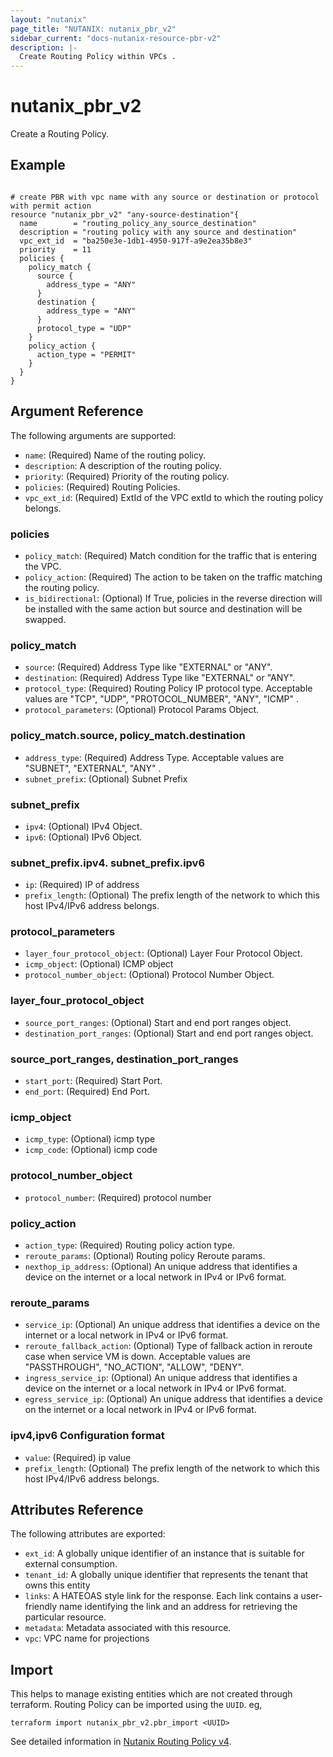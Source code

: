 ```yaml
---
layout: "nutanix"
page_title: "NUTANIX: nutanix_pbr_v2"
sidebar_current: "docs-nutanix-resource-pbr-v2"
description: |-
  Create Routing Policy within VPCs .
---
```


# nutanix_pbr_v2

Create a Routing Policy.


## Example

```hcl

# create PBR with vpc name with any source or destination or protocol with permit action
resource "nutanix_pbr_v2" "any-source-destination"{
  name        = "routing_policy_any_source_destination"
  description = "routing policy with any source and destination"
  vpc_ext_id  = "ba250e3e-1db1-4950-917f-a9e2ea35b8e3"
  priority    = 11
  policies {
    policy_match {
      source {
        address_type = "ANY"
      }
      destination {
        address_type = "ANY"
      }
      protocol_type = "UDP"
    }
    policy_action {
      action_type = "PERMIT"
    }
  }
}
```

## Argument Reference

The following arguments are supported:

* `name`: (Required) Name of the routing policy.
* `description`: A description of the routing policy.
* `priority`: (Required) Priority of the routing policy.
* `policies`: (Required) Routing Policies.
* `vpc_ext_id`: (Required) ExtId of the VPC extId to which the routing policy belongs.


### policies

* `policy_match`: (Required) Match condition for the traffic that is entering the VPC.
* `policy_action`: (Required) The action to be taken on the traffic matching the routing policy.
* `is_bidirectional`: (Optional) If True, policies in the reverse direction will be installed with the same action but source and destination will be swapped.


### policy_match
* `source`: (Required) Address Type like "EXTERNAL" or "ANY".
* `destination`: (Required) Address Type like "EXTERNAL" or "ANY".
* `protocol_type`: (Required) Routing Policy IP protocol type. Acceptable values are "TCP", "UDP", "PROTOCOL_NUMBER", "ANY", "ICMP" .
* `protocol_parameters`: (Optional) Protocol Params Object.

### policy_match.source, policy_match.destination
* `address_type`: (Required) Address Type. Acceptable values are "SUBNET", "EXTERNAL", "ANY" .
* `subnet_prefix`: (Optional) Subnet Prefix

### subnet_prefix
* `ipv4`: (Optional) IPv4 Object.
* `ipv6`: (Optional) IPv6 Object.

### subnet_prefix.ipv4. subnet_prefix.ipv6
* `ip`: (Required) IP of address
* `prefix_length`: (Optional) The prefix length of the network to which this host IPv4/IPv6 address belongs.


### protocol_parameters
* `layer_four_protocol_object`: (Optional) Layer Four Protocol Object.
* `icmp_object`: (Optional) ICMP object
* `protocol_number_object`: (Optional) Protocol Number Object.

### layer_four_protocol_object
* `source_port_ranges`: (Optional) Start and end port ranges object.
* `destination_port_ranges`: (Optional) Start and end port ranges object.

### source_port_ranges, destination_port_ranges
* `start_port`: (Required) Start Port.
* `end_port`: (Required) End Port.


### icmp_object
* `icmp_type`: (Optional) icmp type
* `icmp_code`: (Optional) icmp code

### protocol_number_object
* `protocol_number`: (Required) protocol number


### policy_action
* `action_type`: (Required) Routing policy action type.
* `reroute_params`: (Optional) Routing policy Reroute params.
* `nexthop_ip_address`: (Optional) An unique address that identifies a device on the internet or a local network in IPv4 or IPv6 format.

### reroute_params
* `service_ip`: (Optional) An unique address that identifies a device on the internet or a local network in IPv4 or IPv6 format.
* `reroute_fallback_action`: (Optional) Type of fallback action in reroute case when service VM is down. Acceptable values are "PASSTHROUGH", "NO_ACTION", "ALLOW", "DENY".
* `ingress_service_ip`: (Optional) An unique address that identifies a device on the internet or a local network in IPv4 or IPv6 format.
* `egress_service_ip`: (Optional) An unique address that identifies a device on the internet or a local network in IPv4 or IPv6 format.


### ipv4,ipv6 Configuration format
* `value`: (Required) ip value
* `prefix_length`: (Optional) The prefix length of the network to which this host IPv4/IPv6 address belongs.



## Attributes Reference

The following attributes are exported:

* `ext_id`: A globally unique identifier of an instance that is suitable for external consumption.
* `tenant_id`: A globally unique identifier that represents the tenant that owns this entity
* `links`: A HATEOAS style link for the response. Each link contains a user-friendly name identifying the link and an address for retrieving the particular resource.
* `metadata`: Metadata associated with this resource.
* `vpc`: VPC name for projections

## Import
This helps to manage existing entities which are not created through terraform. Routing Policy can be imported using the `UUID`.  eg,

`
terraform import nutanix_pbr_v2.pbr_import <UUID>
`

See detailed information in [Nutanix Routing Policy v4](https://developers.nutanix.com/api-reference?namespace=networking&version=v4.0).
